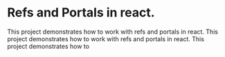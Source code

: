 # Refs and Portals in react.

This project demonstrates how to work with refs and portals in react.
This project demonstrates how to work with refs and portals in react.
This project demonstrates how to 